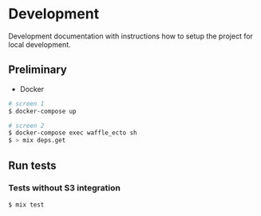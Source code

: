 # Development

Development documentation with instructions how to setup the project for local development.

## Preliminary

* Docker

```sh
# screen 1
$ docker-compose up

# screen 2
$ docker-compose exec waffle_ecto sh
$ > mix deps.get
```

## Run tests

### Tests without S3 integration
```sh
$ mix test
```
